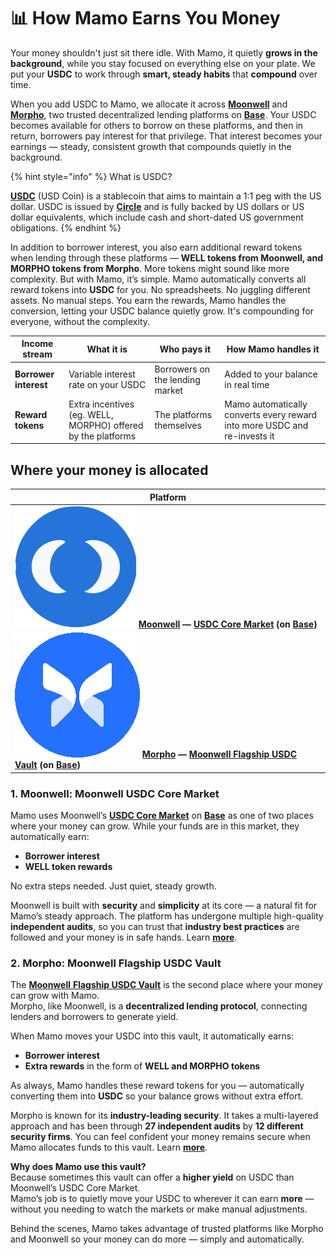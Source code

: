 # 📊 How Mamo Earns You Money

Your money shouldn't just sit there idle. With Mamo, it quietly **grows in the background**, while you stay focused on everything else on your plate. We put your **USDC** to work through **smart, steady habits** that **compound** over time.

When you add USDC to Mamo, we allocate it across [**Moonwell**](https://moonwell.fi/) and [**Morpho**](https://morpho.org/), two trusted decentralized lending platforms on [**Base**](https://www.base.org/). Your USDC becomes available for others to borrow on these platforms, and then in return, borrowers pay interest for that privilege. That interest becomes your earnings — steady, consistent growth that compounds quietly in the background.

{% hint style="info" %}
What is USDC?

[**USDC**](https://www.circle.com/usdc) (USD Coin) is a stablecoin that aims to maintain a 1:1 peg with the US dollar. USDC is issued by [**Circle**](https://www.circle.com/usdc) and is fully backed by US dollars or US dollar equivalents, which include cash and short-dated US government obligations.
{% endhint %}

In addition to borrower interest, you also earn additional reward tokens when lending through these platforms — **WELL tokens from Moonwell, and MORPHO tokens from** **Morpho**. More tokens might sound like more complexity. But with Mamo, it’s simple. Mamo automatically converts all reward tokens into **USDC** for you. No spreadsheets. No juggling different assets. No manual steps. You earn the rewards, Mamo handles the conversion, letting your USDC balance quietly grow. It's compounding for everyone, without the complexity.

| Income stream         | What it is                                                   | Who pays it                     | How Mamo handles it                                                       |
| --------------------- | ------------------------------------------------------------ | ------------------------------- | ------------------------------------------------------------------------- |
| **Borrower interest** | Variable interest rate on your USDC                          | Borrowers on the lending market | Added to your balance in real time                                        |
| **Reward tokens**     | Extra incentives (eg. WELL, MORPHO) offered by the platforms | The platforms themselves        | Mamo automatically converts every reward into more USDC and re-invests it |

## Where your money is allocated

| Platform                                                                                                                                                                                                                                       |
| ---------------------------------------------------------------------------------------------------------------------------------------------------------------------------------------------------------------------------------------------- |
| <img src="../.gitbook/assets/moonwell-logo (1).svg" alt="" data-size="line"> [**Moonwell**](https://moonwell.fi/) **—** [**USDC Core Market**](https://moonwell.fi/markets/supply/base/usdc) **(on** [**Base**](https://www.base.org/)**)**    |
| <img src="../.gitbook/assets/image (1).png" alt="" data-size="line"> [**Morpho**](https://morpho.org/) **—** [**Moonwell Flagship USDC Vault**](https://moonwell.fi/vaults/deposit/base/mwusdc) **(on** [**Base**](https://www.base.org/)**)** |

### 1. Moonwell: Moonwell USDC Core Market

Mamo uses Moonwell’s [**USDC Core Market**](https://moonwell.fi/markets/supply/base/usdc) on [**Base**](https://www.base.org/) as one of two places where your money can grow. While your funds are in this market, they automatically earn:

* **Borrower interest**
* **WELL token rewards**

No extra steps needed. Just quiet, steady growth.

Moonwell is built with **security** and **simplicity** at its core — a natural fit for Mamo’s steady approach. The platform has undergone multiple high-quality **independent audits**, so you can trust that **industry best practices** are followed and your money is in safe hands. Learn [**more**](https://docs.moonwell.fi/moonwell/protocol-information/security).

### 2. Morpho: Moonwell Flagship USDC Vault

The [**Moonwell** **Flagship USDC Vault**](https://moonwell.fi/vaults/deposit/base/mwusdc) is the second place where your money can grow with Mamo.\
Morpho, like Moonwell, is a **decentralized lending protocol**, connecting lenders and borrowers to generate yield.

When Mamo moves your USDC into this vault, it automatically earns:

* **Borrower interest**
* **Extra rewards** in the form of **WELL and MORPHO tokens**

As always, Mamo handles these reward tokens for you — automatically converting them into **USDC** so your balance grows without extra effort.

Morpho is known for its **industry-leading security**. It takes a multi-layered approach and has been through **27 independent audits** by **12 different security firms**. You can feel confident your money remains secure when Mamo allocates funds to this vault. Learn [**more**](https://docs.morpho.org/overview/resources/risks/).

**Why does Mamo use this vault?**\
Because sometimes this vault can offer a **higher yield** on USDC than Moonwell’s USDC Core Market.\
Mamo’s job is to quietly move your USDC to wherever it can earn **more** — without you needing to watch the markets or make manual adjustments.

Behind the scenes, Mamo takes advantage of trusted platforms like Morpho and Moonwell so your money can do more — simply and automatically.

